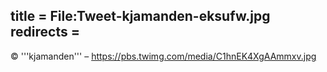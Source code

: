 title = File:Tweet-kjamanden-eksufw.jpg
redirects =
---

© '''kjamanden''' – https://pbs.twimg.com/media/C1hnEK4XgAAmmxv.jpg